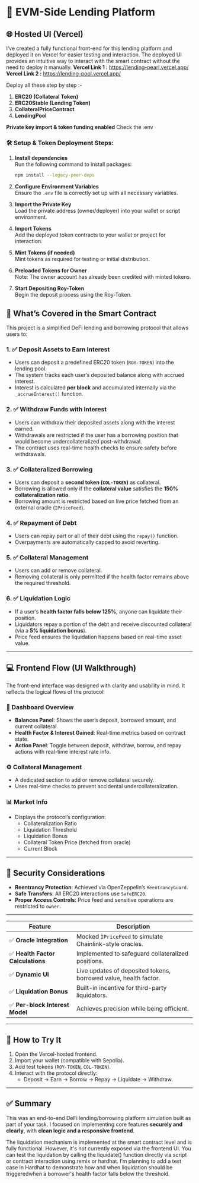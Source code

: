 
# 🧠 EVM-Side Lending Platform

## 🌐 Hosted UI (Vercel)
I’ve created a fully functional front-end for this lending platform and deployed it on Vercel for easier testing and interaction. The deployed UI provides an intuitive way to interact with the smart contract without the need to deploy it manually.
  **Vercel Link 1 :** https://lending-pearl.vercel.app/
 **Vercel Link 2  :** https://lending-pool.vercel.app/  

Deploy all these step by step :-
1. **ERC20 (Collateral Token)**  
2. **ERC20Stable (Lending Token)**  
3. **CollateralPriceContract**  
4. **LendingPool**



 **Private key import & token funding enabled** Check the .env

### 🛠 Setup & Token Deployment Steps:

1. **Install dependencies**  
   Run the following command to install packages:  
   ```bash
   npm install --legacy-peer-deps
   ```

2. **Configure Environment Variables**  
   Ensure the `.env` file is correctly set up with all necessary variables.

3. **Import the Private Key**  
   Load the private address (owner/deployer) into your wallet or script environment.

4. **Import Tokens**  
   Add the deployed token contracts to your wallet or project for interaction.

5. **Mint Tokens (if needed)**  
   Mint tokens as required for testing or initial distribution.

6. **Preloaded Tokens for Owner**  
   Note: The owner account has already been credited with minted tokens.

7. **Start Depositing Roy-Token**  
   Begin the deposit process using the Roy-Token.


## 📌 What’s Covered in the Smart Contract

This project is a simplified DeFi lending and borrowing protocol that allows users to:

### 1. ✅ **Deposit Assets to Earn Interest**
- Users can deposit a predefined ERC20 token (`ROY-TOKEN`) into the lending pool.
- The system tracks each user’s deposited balance along with accrued interest.
- Interest is calculated **per block** and accumulated internally via the `_accrueInterest()` function.

### 2. ✅ **Withdraw Funds with Interest**
- Users can withdraw their deposited assets along with the interest earned.
- Withdrawals are restricted if the user has a borrowing position that would become undercollateralized post-withdrawal.
- The contract uses real-time health checks to ensure safety before withdrawals.

### 3. ✅ **Collateralized Borrowing**
- Users can deposit a **second token (`COL-TOKEN`)** as collateral.
- Borrowing is allowed only if the **collateral value** satisfies the **150% collateralization ratio**.
- Borrowing amount is restricted based on live price fetched from an external oracle (`IPriceFeed`).

### 4. ✅ **Repayment of Debt**
- Users can repay part or all of their debt using the `repay()` function.
- Overpayments are automatically capped to avoid reverting.

### 5. ✅ **Collateral Management**
- Users can add or remove collateral.
- Removing collateral is only permitted if the health factor remains above the required threshold.

### 6. ✅ **Liquidation Logic**
- If a user’s **health factor falls below 125%**, anyone can liquidate their position.
- Liquidators repay a portion of the debt and receive discounted collateral (via a **5% liquidation bonus**).
- Price feed ensures the liquidation happens based on real-time asset value.

---

## 💻 Frontend Flow (UI Walkthrough)


The front-end interface was designed with clarity and usability in mind. It reflects the logical flows of the protocol:

### 🧾 Dashboard Overview
- **Balances Panel**: Shows the user’s deposit, borrowed amount, and current collateral.
- **Health Factor & Interest Gained**: Real-time metrics based on contract state.
- **Action Panel**: Toggle between deposit, withdraw, borrow, and repay actions with real-time interest rate info.

### ⚙️ Collateral Management
- A dedicated section to add or remove collateral securely.
- Uses real-time checks to prevent accidental undercollateralization.

### 📊 Market Info
- Displays the protocol’s configuration:
  - Collateralization Ratio
  - Liquidation Threshold
  - Liquidation Bonus
  - Collateral Token Price (fetched from oracle)
  - Current Block

---

## 🔐 Security Considerations
- **Reentrancy Protection**: Achieved via OpenZeppelin’s `ReentrancyGuard`.
- **Safe Transfers**: All ERC20 interactions use `SafeERC20`.
- **Proper Access Controls**: Price feed and sensitive operations are restricted to `owner`.

---

| Feature | Description |
|--------|-------------|
| ✅ **Oracle Integration** | Mocked `IPriceFeed` to simulate Chainlink-style oracles. |
| ✅ **Health Factor Calculations** | Implemented to safeguard collateralized positions. |
| ✅ **Dynamic UI** | Live updates of deposited tokens, borrowed value, health factor. |
| ✅ **Liquidation Bonus** | Built-in incentive for third-party liquidators. |
| ✅ **Per-block Interest Model** | Achieves precision while being efficient. |

---

## 🧪 How to Try It

1. Open the Vercel-hosted frontend.
2. Import your wallet (compatible with Sepolia).
3. Add test tokens (`ROY-TOKEN`, `COL-TOKEN`).
4. Interact with the protocol directly:
   - Deposit → Earn → Borrow → Repay → Liquidate → Withdraw.

---

## ✅ Summary

This was an end-to-end DeFi lending/borrowing platform simulation built as part of your task. I focused on implementing core features **securely and clearly**, with **clean logic and a responsive frontend**.

The liquidation mechanism is implemented at the smart contract level and is fully functional. However, it's not currently exposed via the frontend UI. You can test the liquidation by calling the liquidate() function directly via script or contract interaction using remix or hardhat. I’m planning to add a test case in Hardhat to demonstrate how and when liquidation should be triggeredwhen a borrower's health factor falls below the threshold.


